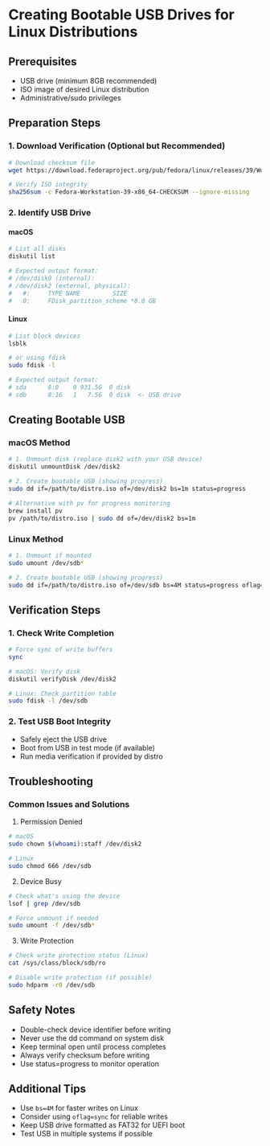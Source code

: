 # Creating Bootable USB Drives for Linux Distributions

## Prerequisites
- USB drive (minimum 8GB recommended)
- ISO image of desired Linux distribution
- Administrative/sudo privileges

## Preparation Steps

### 1. Download Verification (Optional but Recommended)
```bash
# Download checksum file
wget https://download.fedoraproject.org/pub/fedora/linux/releases/39/Workstation/x86_64/iso/Fedora-Workstation-39-x86_64-CHECKSUM

# Verify ISO integrity
sha256sum -c Fedora-Workstation-39-x86_64-CHECKSUM --ignore-missing
```

### 2. Identify USB Drive

#### macOS
```bash
# List all disks
diskutil list

# Expected output format:
# /dev/disk0 (internal):
# /dev/disk2 (external, physical):
#   #:     TYPE NAME         SIZE
#   0:     FDisk_partition_scheme *8.0 GB
```

#### Linux
```bash
# List block devices
lsblk

# or using fdisk
sudo fdisk -l

# Expected output format:
# sda      8:0    0 931.5G  0 disk
# sdb      8:16   1   7.5G  0 disk  <- USB drive
```

## Creating Bootable USB

### macOS Method
```bash
# 1. Unmount disk (replace disk2 with your USB device)
diskutil unmountDisk /dev/disk2

# 2. Create bootable USB (showing progress)
sudo dd if=/path/to/distro.iso of=/dev/disk2 bs=1m status=progress

# Alternative with pv for progress monitoring
brew install pv
pv /path/to/distro.iso | sudo dd of=/dev/disk2 bs=1m
```

### Linux Method
```bash
# 1. Unmount if mounted
sudo umount /dev/sdb*

# 2. Create bootable USB (showing progress)
sudo dd if=/path/to/distro.iso of=/dev/sdb bs=4M status=progress oflag=sync
```

## Verification Steps

### 1. Check Write Completion
```bash
# Force sync of write buffers
sync

# macOS: Verify disk
diskutil verifyDisk /dev/disk2

# Linux: Check partition table
sudo fdisk -l /dev/sdb
```

### 2. Test USB Boot Integrity
- Safely eject the USB drive
- Boot from USB in test mode (if available)
- Run media verification if provided by distro

## Troubleshooting

### Common Issues and Solutions

1. Permission Denied
```bash
# macOS
sudo chown $(whoami):staff /dev/disk2

# Linux
sudo chmod 666 /dev/sdb
```

2. Device Busy
```bash
# Check what's using the device
lsof | grep /dev/sdb

# Force unmount if needed
sudo umount -f /dev/sdb*
```

3. Write Protection
```bash
# Check write protection status (Linux)
cat /sys/class/block/sdb/ro

# Disable write protection (if possible)
sudo hdparm -r0 /dev/sdb
```

## Safety Notes
- Double-check device identifier before writing
- Never use the dd command on system disk
- Keep terminal open until process completes
- Always verify checksum before writing
- Use status=progress to monitor operation

## Additional Tips
- Use `bs=4M` for faster writes on Linux
- Consider using `oflag=sync` for reliable writes
- Keep USB drive formatted as FAT32 for UEFI boot
- Test USB in multiple systems if possible